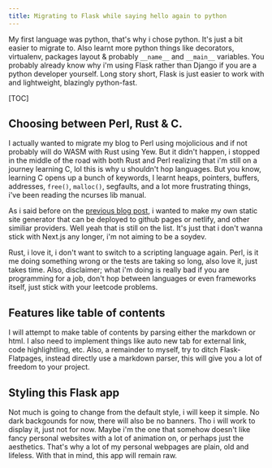 ```yaml
---
title: Migrating to Flask while saying hello again to python
---
```


My first language was python, that's why i chose python. It's just a bit easier to migrate to. Also learnt more python things like decorators, virtualenv, packages layout & probably `__name__` and `__main__` variables. You probably already know why i'm using Flask rather than Django if you are a python developer yourself. Long story short, Flask is just easier to work with and lightweight, blazingly python-fast.

[TOC]

## Choosing between Perl, Rust & C.

I actually wanted to migrate my blog to Perl using mojolicious and if not probably will do WASM with Rust using Yew. But it didn't happen, i stopped in the middle of the road with both Rust and Perl realizing that i'm still on a journey learning C, lol this is why u shouldn't hop languages. But you know, learning C opens up a bunch of keywords, I learnt heaps, pointers, buffers, addresses, `free()`, `malloc()`, segfaults, and a lot more frustrating things, i've been reading the ncurses lib manual.

As i said before on the [previous blog post](https://youkwhd.vercel.app/posts/the-future-of-this-blog), i wanted to make my own static site generator that can be deployed to github pages or netlify, and other similiar providers. Well yeah that is still on the list. It's just that i don't wanna stick with Next.js any longer, i'm not aiming to be a soydev.

Rust, i love it, i don't want to switch to a scripting language again. Perl, is it me doing something wrong or the tests are taking so long, also love it, just takes time. Also, disclaimer; what i'm doing is really bad if you are programming for a job, don't hop between languages or even frameworks itself, just stick with your leetcode problems.

## Features like table of contents

I will attempt to make table of contents by parsing either the markdown or html. I also need to implement things like auto new tab for external link, code highlightling, etc. Also, a remainder to myself, try to ditch Flask-Flatpages, instead directly use a markdown parser, this will give you a lot of freedom to your project.

## Styling this Flask app

Not much is going to change from the default style, i will keep it simple. No dark backgounds for now, there will also be no banners. Tho i will work to display it, just not for now. Maybe i'm the one that somehow doesn't like fancy personal websites with a lot of animation on, or perhaps just the aesthetics. That's why a lot of my personal webpages are plain, old and lifeless. With that in mind, this app will remain raw.

